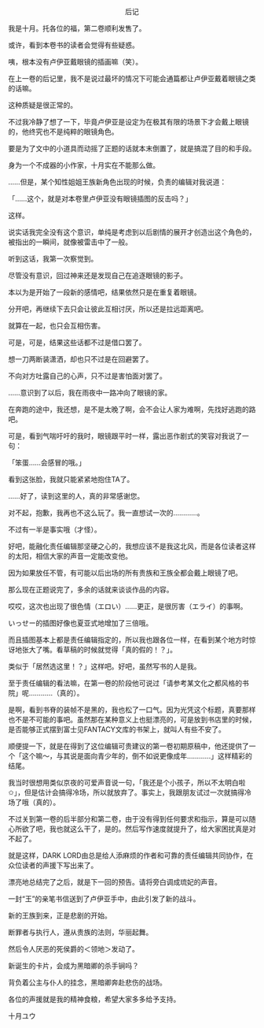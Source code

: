 <p align="center">后记</p>

我是十月。托各位的福，第二卷顺利发售了。

或许，看到本卷书的读者会觉得有些疑惑。

咦，根本没有卢伊亚戴眼镜的插画嘛（笑）。

在上一卷的后记里，我不是说过最坏的情况下可能会通篇都让卢伊亚戴着眼镜之类的话嘛。

这种质疑是很正常的。

不过我冷静了想了一下，毕竟卢伊亚是设定为在极其有限的场景下才会戴上眼镜的，他终究也不是纯粹的眼镜角色。

要是为了文中的小道具而动摇了正题的话就本末倒置了，就是搞混了目的和手段。

身为一个不成器的小作家，十月实在不能那么做。

……但是，某个知性姐姐王族新角色出现的时候，负责的编辑对我说道：

「……这个，就是对本卷里卢伊亚没有眼镜插图的反击吗？」

这样。

说实话我完全没有这个意识，单纯是考虑到以后剧情的展开才创造出这个角色的，被指出的一瞬间，就像被雷击中了一般。

听到这话，我第一次察觉到。

尽管没有意识，回过神来还是发现自己在追逐眼镜的影子。

本以为是开始了一段新的感情吧，结果依然只是在重复着眼镜。

分开吧，再继续下去只会让彼此互相讨厌，所以还是拉远距离吧。

就算在一起，也只会互相伤害。

可是，可是，结果这些话都不过是借口罢了。

想一刀两断装潇洒，却也只不过是在回避罢了。

不向对方吐露自己的心声，只不过是害怕面对罢了。

……意识到了以后，我在雨夜中一路冲向了眼镜的家。

在奔跑的途中，我还想，是不是太晚了啊，会不会让人家为难啊，先找好逃跑的路吧。

可是，看到气喘吁吁的我时，眼镜跟平时一样，露出恶作剧式的笑容对我说了一句：

「笨蛋……会感冒的哦。」

看到这张脸，我就只能紧紧地抱住TA了。

……好了，读到这里的人，真的非常感谢您。

对不起，抱歉，我再也不这么玩了。我一直想试一次的…………。

不过有一半是事实哦（才怪）。

好吧，能融化责任编辑那坚硬之心的，我想应该不是我这北风，而是各位读者这样的太阳，相信大家的声音一定能改变他。

因为如果放任不管，有可能以后出场的所有贵族和王族全都会戴上眼镜了吧。

那么现在正题说完了，多余的话就来谈谈作品的内容。

哎哎，这次也出现了很色情（エロい）……更正，是很厉害（エライ）的事啊。

いっせー的插图好像也夏亚式地增加了三倍哦。

而且插图基本上都是责任编辑指定的，所以我也跟各位一样，在看到某个地方时惊讶地张大了嘴。看草稿的时候就觉得「真的假的！？」。

类似于「居然选这里！？」这样吧。好吧，虽然写书的人是我。

至于责任编辑的看法嘛，在第一卷的阶段他可说过「请参考某文化之都风格的书院」呢…………（真的）。

是啊，看到书脊的装帧不是黑的，我也松了一口气。因为光凭这个标题，真要那样也不是不可能的事吧。虽然那在某种意义上也挺漂亮的，可是放到书店里的时候，是否能够正式摆到富士见FANTACY文库的书架上，就叫人有些不安了。

顺便提一下，就是在得到了这位编辑可贵建议的第一卷初期原稿中，他还提供了一个「这个嘛～，与其说是面向青少年的，倒不如说更像成年…………」这样精彩的结尾。

我当时很想用类似京夜的可爱声音说一句，「我还是个小孩子，所以不太明白啦✩」，但是估计会搞得冷场，所以就放弃了。事实上，我跟朋友试过一次就搞得冷场了哦（真的）。

不过关到第一卷的后半部分和第二卷，由于没有得到任何要求和指示，算是可以随心所欲了吧，我也就这么干了，是的。然后写作速度就提升了，给大家困扰真是对不起了。

就是这样，DARK LORD由总是给人添麻烦的作者和可靠的责任编辑共同协作，在众位读者的声援下写出来了。

漂亮地总结完了之后，就是下一回的预告。请将旁白调成琉妃的声音。

一封“王”的亲笔书信送到了卢伊亚手中，由此引发了新的战斗。

新的王族到来，正是悲剧的开始。

断罪者与执行人，遵从贵族的法则，华丽起舞。

然后令人厌恶的死侯爵的＜领地＞发动了。

新诞生的卡片，会成为黑暗卿的杀手锏吗？

背负着公主与仆人的挂念，黑暗卿奔赴悲伤的战场。

各位的声援就是我的精神食粮，希望大家多多给予支持。

十月ユウ

